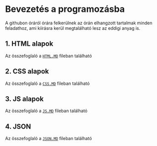 # Bevezetés a programozásba

A githubon óráról órára felkerülnek az órán elhangzott tartalmak minden feladathoz, ami kiírásra kerül megtalálható lesz az eddigi anyag is.

## 1.  HTML alapok

Az összefoglaló a [`HTML.MD`](HTML.md) fileban található

## 2.  CSS alapok

Az összefoglaló a [`CSS.MD`](CSS.md) fileban található

## 3.  JS alapok

Az összefoglaló a [`JS.MD`](JS.md) fileban található

## 4. JSON 
Az összefoglaló a [`JSON.MD`](JSON.md) fileban található


